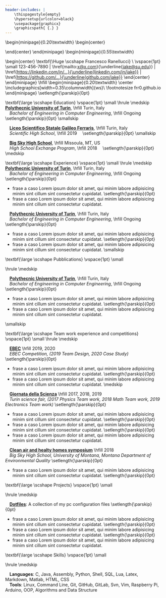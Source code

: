 ```yaml
---
header-includes: |
    \thispagestyle{empty}
    \hypersetup{urlcolor=black}
    \usepackage{graphicx}
    \graphicspath{ {.} }
---
```

<!-- ::: {.center} -->
<!-- [**frr0.github.io**](https://frr0.github.io/) |
[**github.com/frr0**](https://github.com/frr0) | 
[**gitlab.com/fra07**](https://gitlab.com/fra07) | 
[**f.ranellucci@outlook.com**](mailto:f.ranellucci@outlook.com)  -->
<!-- ::: -->

<!-- \includegraphics[width=0.5\columnwidth]{ws}\\
\footnotesize Website -->
\begin{minipage}{0.20\textwidth}
\begin{center}
                   
\end{center}
\end{minipage}
\begin{minipage}{0.55\textwidth}

\begin{center}
    \textbf{\Huge \scshape Francesco Ranellucci} \\ \vspace{1pt}
    \small 123-456-7890 $|$ \href{mailto:x@x.com}{\underline{jake@su.edu}} $|$ 
    \href{https://linkedin.com/in/...}{\underline{linkedin.com/in/jake}} $|$
    \href{https://github.com/...}{\underline{github.com/jake}}
\end{center}
\end{minipage}
\hfill
\begin{minipage}{0.20\textwidth}
\center
\includegraphics[width=0.35\columnwidth]{ws}\\
\footnotesize frr0.github.io
\end{minipage}
\setlength{\parskip}{0pt}


<!-- ::: {.center}
\huge \textbf{Francesco Ranellucci}  \normalsize  

[**frr0.github.io**](https://frr0.github.io/) |
[**github.com/frr0**](https://github.com/frr0) | 
[**gitlab.com/fra07**](https://gitlab.com/fra07) | 
[**f.ranellucci@outlook.com**](mailto:f.ranellucci@outlook.com) 
::: -->

<!-- Computer engineering student, passionate about technology, computer science and electronics. He also likes sports and outdoor activities. Francesco is Italian but he has lived in two different continents, Europe and North America, more precisely in the United States. He can speak two languages, Italian and English. -->

<!-- ## Education -->
\textbf{\large \scshape Education} \vspace{1pt} \small
\hrule
\medskip
&emsp;[**Polythecnic University of Turin**](https://www.polito.it/index.php?lang=en), \hfill  Turin, Italy&emsp;    
&emsp;*Bachelor of Engineering in Computer Engineering*, \hfill Ongoing    \setlength{\parskip}{0pt} \smallskip

&emsp;[**Liceo Scientifico Statale Galileo Ferraris**](https://www.liceogalfer.it/), \hfill Turin, Italy&emsp;    
&emsp;*Scientific High School*, \hfill 2019&emsp;    \setlength{\parskip}{0pt} \smallskip

&emsp;[**Big Sky High School**](https://www.mcpsmt.org/bigsky), \hfill Missoula, MT, US&emsp;    
&emsp;*High School Exchange Program*, \hfill 2018&emsp;    \setlength{\parskip}{0pt}
\medskip

<!-- ## Experience -->
\textbf{\large \scshape Experience} \vspace{1pt} \small
\hrule
\medskip
&emsp;[**Polythecnic University of Turin**](https://www.polito.it/index.php?lang=en), \hfill  Turin, Italy&emsp;    
&emsp;*Bachelor of Engineering in Computer Engineering*, \hfill Ongoing&emsp;    \setlength{\parskip}{0pt}

- frase a caso Lorem ipsum dolor sit amet, qui minim labore adipisicing minim sint cillum sint consectetur cupidatat.  \setlength{\parskip}{0pt}
- frase a caso Lorem ipsum dolor sit amet, qui minim labore adipisicing minim sint cillum sint consectetur cupidatat. 

&emsp;[**Polythecnic University of Turin**](https://www.polito.it/index.php?lang=en), \hfill  Turin, Italy&emsp;    
&emsp;*Bachelor of Engineering in Computer Engineering*, \hfill Ongoing&emsp;    \setlength{\parskip}{0pt}

- frase a caso Lorem ipsum dolor sit amet, qui minim labore adipisicing minim sint cillum sint consectetur cupidatat.  \setlength{\parskip}{0pt}
- frase a caso Lorem ipsum dolor sit amet, qui minim labore adipisicing minim sint cillum sint consectetur cupidatat. 
\smallskip

<!-- ## Pubblications -->
\textbf{\large \scshape Pubblications} \vspace{1pt} \small
<!-- \smallskip -->
<!-- \medskip -->
\hrule
\medskip
<!-- \medskip -->
&emsp;[**Polythecnic University of Turin**](https://www.polito.it/index.php?lang=en), \hfill  Turin, Italy&emsp;    
&emsp;*Bachelor of Engineering in Computer Engineering*, \hfill Ongoing&emsp;    \setlength{\parskip}{0pt}

- frase a caso Lorem ipsum dolor sit amet, qui minim labore adipisicing minim sint cillum sint consectetur cupidatat.  \setlength{\parskip}{0pt}
- frase a caso Lorem ipsum dolor sit amet, qui minim labore adipisicing minim sint cillum sint consectetur cupidatat.  
   
\smallskip

<!-- ## Team work experience and competitions -->
\textbf{\large \scshape Team work experience and competitions} \vspace{1pt} \small
\hrule
\medskip
<!-- \medskip -->

&emsp;[**EBEC**](https://gitlab.com/fra07/Giornata_della_Scienza_2017-2018-2019/-/tree/main/EBEC) \hfill  2019, 2020&emsp;  
&emsp;*EBEC Competition, (2019 Team Design, 2020 Case Study)*  \setlength{\parskip}{0pt}

- frase a caso Lorem ipsum dolor sit amet, qui minim labore adipisicing minim sint cillum sint consectetur cupidatat.  \setlength{\parskip}{0pt}
- frase a caso Lorem ipsum dolor sit amet, qui minim labore adipisicing minim sint cillum sint consectetur cupidatat.  \medskip

<!-- &emsp;[**Investment Challenge**](https://gitlab.com/fra07/Giornata_della_Scienza_2017-2018-2019/-/tree/main/Investment_challenge) \hfill 2020&emsp;  
&emsp;*Reply Investment Challenge, Investments with real stocks* -->

&emsp;[**Giornata della Scienza**](https://gitlab.com/fra07/Giornata_della_Scienza_2017-2018-2019/-/tree/main/Giornata-della-scienza) \hfill 2017, 2018, 2019&emsp;  
&emsp;*Turin science fair, (2017 Physics Team work, 2018 Math Team work, 2019 Electronics Team work)*   \setlength{\parskip}{0pt}

- frase a caso Lorem ipsum dolor sit amet, qui minim labore adipisicing minim sint cillum sint consectetur cupidatat.  \setlength{\parskip}{0pt}
- frase a caso Lorem ipsum dolor sit amet, qui minim labore adipisicing minim sint cillum sint consectetur cupidatat.  \setlength{\parskip}{0pt}
- frase a caso Lorem ipsum dolor sit amet, qui minim labore adipisicing minim sint cillum sint consectetur cupidatat. 


&emsp;[**Clean air and healty homes symposium**](https://gitlab.com/fra07/Giornata_della_Scienza_2017-2018-2019/-/tree/main/2018%20Clean%20air%20and%20healty%20homes%20symposium) \hfill 2018&emsp;  
&emsp;*Big Sky High School, University of Montana, Montana Department of Environmental Quality*  \setlength{\parskip}{0pt}

- frase a caso Lorem ipsum dolor sit amet, qui minim labore adipisicing minim sint cillum sint consectetur cupidatat.  \setlength{\parskip}{0pt}

<!-- ## Projects -->
\textbf{\large \scshape Projects} \vspace{1pt} \small
<!-- \smallskip -->
\hrule
\medskip

&emsp;[**Dotfiles**](https://github.com/frr0/Dotfiles): A collection of my pc configuration files  \setlength{\parskip}{0pt}

- frase a caso Lorem ipsum dolor sit amet, qui minim labore adipisicing minim sint cillum sint consectetur cupidatat.  \setlength{\parskip}{0pt}
- frase a caso Lorem ipsum dolor sit amet, qui minim labore adipisicing minim sint cillum sint consectetur cupidatat.  \setlength{\parskip}{0pt}
- frase a caso Lorem ipsum dolor sit amet, qui minim labore adipisicing minim sint cillum sint consectetur cupidatat. 

<!-- &emsp;[**Nvim**](https://github.com/frr0/nvim): A configuration for nvim text editor  
&emsp;[**Telegram bot**](https://github.com/frr0/Fantacitorio-bot): A team manager for a game inspired by fantasy football    
&emsp;[**Covid-19**](https://github.com/frr0/Covid19): A full collection of Italian Covid-19 data put in a 7000+ pages pdf using pandoc   
&emsp;[**Website**](https://github.com/frr0/cv_and_ws): This cv template and my website template    -->

<!-- ## Skills -->
\textbf{\large \scshape Skills} \vspace{1pt} \small
<!-- \smallskip -->
\hrule
\medskip

&emsp;**Languages**: C, Java, Assembly, Python, Shell, SQL, Lua, Latex, Markdown, Matlab, HTML, CSS  
&emsp;**Tools**: Linux, Command Line, Git, GitHub, GitLab, Svn, Vim, Raspberry Pi, Arduino, OOP, Algorithms and Data Structure

<!-- \vspace{0.5cm} -->
<!-- \vspace{6.5cm} -->

<!-- ### GDPR Disclaimer -->
<!-- \begin{minipage}{0.85\textwidth}
\footnotesize \textbf{GDPR Disclaimer} \setlength{\parskip}{0pt}  
\smallskip

 I hereby give consent for my personal data included in the application to be processed for the purposes of the recruitment process in accordance with Art. 6 paragraph 1 letter a of the Regulation of the European Parliament and of the Council (EU) 2016/679 of 27 April 2016 on the protection of natural persons with regard to the processing of personal data and on the free movement of such data, and repealing Directive 95/46/EC (General Data Protection Regulation).
\end{minipage}
\hfill
\begin{minipage}{0.20\textwidth}
\center
\includegraphics[width=0.5\columnwidth]{ws}\\
\footnotesize Website
\end{minipage} -->

